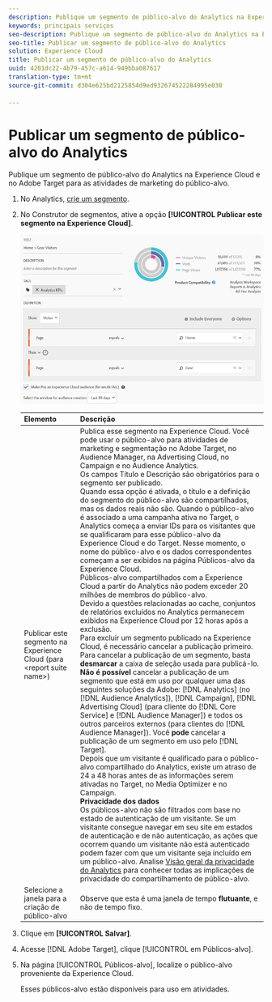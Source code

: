 ```yaml
---
description: Publique um segmento de público-alvo do Analytics na Experience Cloud e no Adobe Target para as atividades de marketing do público-alvo.
keywords: principais serviços
seo-description: Publique um segmento de público-alvo do Analytics na Experience Cloud e no Adobe Target para as atividades de marketing do público-alvo.
seo-title: Publicar um segmento de público-alvo do Analytics
solution: Experience Cloud
title: Publicar um segmento de público-alvo do Analytics
uuid: 4201dc22-4b79-457c-a614-949bba087617
translation-type: tm+mt
source-git-commit: d304e625bd2125854d9ed932674522284995e030

---
```



# Publicar um segmento de público-alvo do Analytics

Publique um segmento de público-alvo do Analytics na Experience Cloud e no Adobe Target para as atividades de marketing do público-alvo.

1. No Analytics, [crie um segmento](https://marketing.adobe.com/resources/help/en_US/analytics/segment/seg_build.html).
1. No Construtor de segmentos, ative a opção **[!UICONTROL Publicar este segmento na Experience Cloud]**.

   ![](assets/ec_audience_example.png)

   | Elemento | Descrição |
   |--- |---|
   | Publicar este segmento na Experience Cloud (para &lt;report suite name&gt;) | Publica esse segmento na Experience Cloud. Você pode usar o público-alvo para atividades de marketing e segmentação no Adobe Target, no Audience Manager, na Advertising Cloud, no Campaign e no Audience Analytics.<br>Os campos Título e Descrição são obrigatórios para o segmento ser publicado.<br>Quando essa opção é ativada, o título e a definição do segmento do público-alvo são compartilhados, mas os dados reais não são. Quando o público-alvo é associado a uma campanha ativa no Target, o Analytics começa a enviar IDs para os visitantes que se qualificaram para esse público-alvo da Experience Cloud e do Target. Nesse momento, o nome do público-alvo e os dados correspondentes começam a ser exibidos na página Públicos-alvo da Experience Cloud.<br>Públicos-alvo compartilhados com a Experience Cloud a partir do Analytics não podem exceder 20 milhões de membros do público-alvo.<br>Devido a questões relacionadas ao cache, conjuntos de relatórios excluídos no Analytics permanecem exibidos na Experience Cloud por 12 horas após a exclusão.<br>Para excluir um segmento publicado na Experience Cloud, é necessário cancelar a publicação primeiro. Para cancelar a publicação de um segmento, basta **desmarcar** a caixa de seleção usada para publicá-lo. **Não é possível** cancelar a publicação de um segmento que está em uso por qualquer uma das seguintes soluções da Adobe: [!DNL Analytics] (no [!DNL Audience Analytics]), [!DNL Campaign], [!DNL Advertising Cloud] (para cliente do [!DNL Core Service] e [!DNL Audience Manager]) e todos os outros parceiros externos (para clientes do [!DNL Audience Manager]). Você **pode** cancelar a publicação de um segmento em uso pelo [!DNL Target].<br>Depois que um visitante é qualificado para o público-alvo compartilhado do Analytics, existe um atraso de 24 a 48 horas antes de as informações serem ativadas no Target, no Media Optimizer e no Campaign.<br>**Privacidade dos dados**<br>Os públicos-alvo não são filtrados com base no estado de autenticação de um visitante. Se um visitante consegue navegar em seu site em estados de autenticação e de não autenticação, as ações que ocorrem quando um visitante não está autenticado podem fazer com que um visitante seja incluído em um público-alvo. Analise [Visão geral da privacidade do Analytics](https://docs.adobe.com/help/en/analytics/technotes/privacy-overview.html) para conhecer todas as implicações de privacidade do compartilhamento de público-alvo. |
   | Selecione a janela para a criação de público-alvo | Observe que esta é uma janela de tempo **flutuante**, e não de tempo fixo. |

1. Clique em **[!UICONTROL Salvar]**.
1. Acesse [!DNL Adobe Target], clique [!UICONTROL em Públicos-alvo].
1. Na página [!UICONTROL Públicos-alvo], localize o público-alvo proveniente da Experience Cloud.

   Esses públicos-alvo estão disponíveis para uso em atividades.
